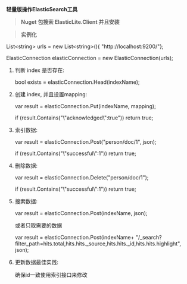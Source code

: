 **轻量版操作ElasticSearch工具**

>   **Nuget 包搜索 ElasticLite.Client 并且安装**

>   **实例化**

List\<string\> urls = new List\<string\>(){ "http://localhost:9200/"};

ElasticConnection elasticConnection = new ElasticConnection(urls);

1.  判断 index 是否存在:

    bool exists = elasticConnection.Head(indexName);

2.  创建 index, 并且设置mapping:

    var result = elasticConnection.Put(indexName, mapping);

    if (result.Contains("\\"acknowledged\\":true")) return true;

3.  索引数据:

    var result = elasticConnection.Post("person/doc/1", json);

    if (result.Contains("\\"successful\\":1")) return true;

4.  删除数据:

    var result = elasticConnection.Delete("person/doc/1");

    if (result.Contains("\\"successful\\":1")) return true;

5.  搜索数据:

    var result = elasticConnection.Post(indexName, json);

    或者只取需要的数据

    var result = elasticConnection.Post(indexName+
    "/_search?filter_path=hits.total,hits.hits._source,hits.hits._id,hits.hits.highlight",
    json);

6.  更新数据最佳实践:

    确保id一致使用索引接口来修改
